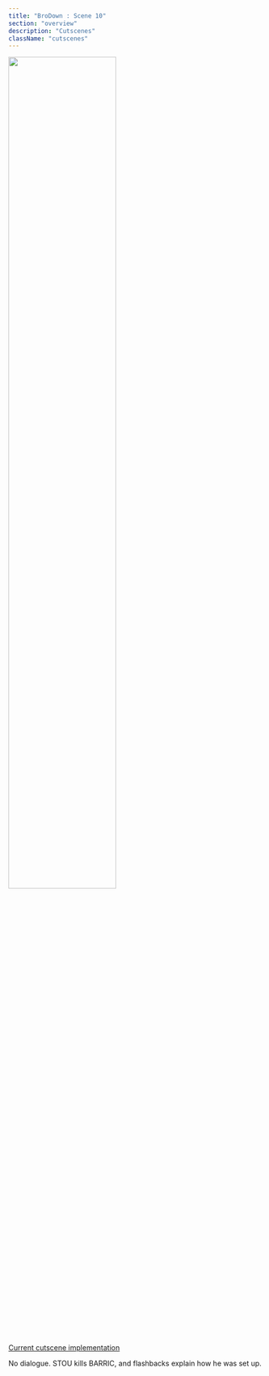```yaml
---
title: "BroDown : Scene 10"
section: "overview"
description: "Cutscenes"
className: "cutscenes"
---
```


<img src="/images/wiki/cutscenes/11_BroDown_02.jpg?raw=1" width="65%" />

[Current cutscene implementation](https://www.dropbox.com/s/ih58gvvi9ibcqtn/WaW_OopsAndSurrounding.mp4?raw=1)

No dialogue. STOU kills BARRIC, and flashbacks explain how he was set up.
